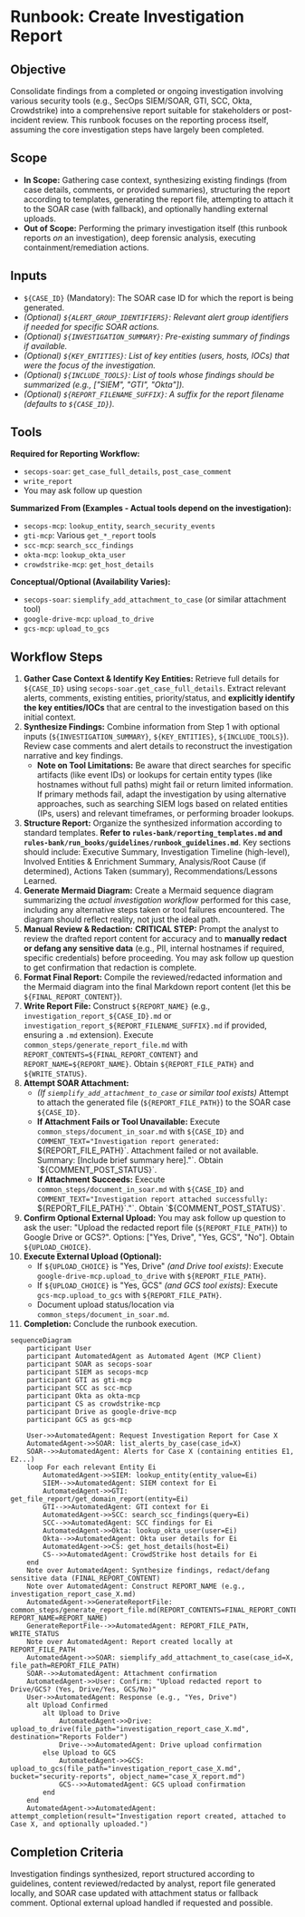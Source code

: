 # Runbook: Create Investigation Report

## Objective

Consolidate findings from a completed or ongoing investigation involving various security tools (e.g., SecOps SIEM/SOAR, GTI, SCC, Okta, Crowdstrike) into a comprehensive report suitable for stakeholders or post-incident review. This runbook focuses on the reporting process itself, assuming the core investigation steps have largely been completed.

## Scope

*   **In Scope:** Gathering case context, synthesizing existing findings (from case details, comments, or provided summaries), structuring the report according to templates, generating the report file, attempting to attach it to the SOAR case (with fallback), and optionally handling external uploads.
*   **Out of Scope:** Performing the primary investigation itself (this runbook reports *on* an investigation), deep forensic analysis, executing containment/remediation actions.

## Inputs

*   `${CASE_ID}` (Mandatory): The SOAR case ID for which the report is being generated.
*   *(Optional) `${ALERT_GROUP_IDENTIFIERS}`: Relevant alert group identifiers if needed for specific SOAR actions.*
*   *(Optional) `${INVESTIGATION_SUMMARY}`: Pre-existing summary of findings if available.*
*   *(Optional) `${KEY_ENTITIES}`: List of key entities (users, hosts, IOCs) that were the focus of the investigation.*
*   *(Optional) `${INCLUDE_TOOLS}`: List of tools whose findings should be summarized (e.g., ["SIEM", "GTI", "Okta"]).*
*   *(Optional) `${REPORT_FILENAME_SUFFIX}`: A suffix for the report filename (defaults to `${CASE_ID}`).*

## Tools

**Required for Reporting Workflow:**
*   `secops-soar`: `get_case_full_details`, `post_case_comment`
*   `write_report`
*   You may ask follow up question

**Summarized From (Examples - Actual tools depend on the investigation):**
*   `secops-mcp`: `lookup_entity`, `search_security_events`
*   `gti-mcp`: Various `get_*_report` tools
*   `scc-mcp`: `search_scc_findings`
*   `okta-mcp`: `lookup_okta_user`
*   `crowdstrike-mcp`: `get_host_details`

**Conceptual/Optional (Availability Varies):**
*   `secops-soar`: `siemplify_add_attachment_to_case` (or similar attachment tool)
*   `google-drive-mcp`: `upload_to_drive`
*   `gcs-mcp`: `upload_to_gcs`

## Workflow Steps

1.  **Gather Case Context & Identify Key Entities:** Retrieve full details for `${CASE_ID}` using `secops-soar.get_case_full_details`. Extract relevant alerts, comments, existing entities, priority/status, and **explicitly identify the key entities/IOCs** that are central to the investigation based on this initial context.
2.  **Synthesize Findings:** Combine information from Step 1 with optional inputs (`${INVESTIGATION_SUMMARY}`, `${KEY_ENTITIES}`, `${INCLUDE_TOOLS}`). Review case comments and alert details to reconstruct the investigation narrative and key findings.
    *   **Note on Tool Limitations:** Be aware that direct searches for specific artifacts (like event IDs) or lookups for certain entity types (like hostnames without full paths) might fail or return limited information. If primary methods fail, adapt the investigation by using alternative approaches, such as searching SIEM logs based on related entities (IPs, users) and relevant timeframes, or performing broader lookups.
3.  **Structure Report:** Organize the synthesized information according to standard templates. **Refer to `rules-bank/reporting_templates.md` and `rules-bank/run_books/guidelines/runbook_guidelines.md`**. Key sections should include: Executive Summary, Investigation Timeline (high-level), Involved Entities & Enrichment Summary, Analysis/Root Cause (if determined), Actions Taken (summary), Recommendations/Lessons Learned.
4.  **Generate Mermaid Diagram:** Create a Mermaid sequence diagram summarizing the *actual investigation workflow* performed for this case, including any alternative steps taken or tool failures encountered. The diagram should reflect reality, not just the ideal path.
5.  **Manual Review & Redaction:** **CRITICAL STEP:** Prompt the analyst to review the drafted report content for accuracy and to **manually redact or defang any sensitive data** (e.g., PII, internal hostnames if required, specific credentials) before proceeding. You may ask follow up question to get confirmation that redaction is complete.
6.  **Format Final Report:** Compile the reviewed/redacted information and the Mermaid diagram into the final Markdown report content (let this be `${FINAL_REPORT_CONTENT}`).
7.  **Write Report File:** Construct `${REPORT_NAME}` (e.g., `investigation_report_${CASE_ID}.md` or `investigation_report_${REPORT_FILENAME_SUFFIX}.md` if provided, ensuring a `.md` extension). Execute `common_steps/generate_report_file.md` with `REPORT_CONTENTS=${FINAL_REPORT_CONTENT}` and `REPORT_NAME=${REPORT_NAME}`. Obtain `${REPORT_FILE_PATH}` and `${WRITE_STATUS}`.
8.  **Attempt SOAR Attachment:**
    *   *(If `siemplify_add_attachment_to_case` or similar tool exists)* Attempt to attach the generated file (`${REPORT_FILE_PATH}`) to the SOAR case `${CASE_ID}`.
    *   **If Attachment Fails or Tool Unavailable:** Execute `common_steps/document_in_soar.md` with `${CASE_ID}` and `COMMENT_TEXT="Investigation report generated: `${REPORT_FILE_PATH}`. Attachment failed or not available. Summary: [Include brief summary here]."`. Obtain `${COMMENT_POST_STATUS}`.
    *   **If Attachment Succeeds:** Execute `common_steps/document_in_soar.md` with `${CASE_ID}` and `COMMENT_TEXT="Investigation report attached successfully: `${REPORT_FILE_PATH}`."`. Obtain `${COMMENT_POST_STATUS}`.
9.  **Confirm Optional External Upload:** You may ask follow up question to ask the user: "Upload the redacted report file (`${REPORT_FILE_PATH}`) to Google Drive or GCS?". Options: ["Yes, Drive", "Yes, GCS", "No"]. Obtain `${UPLOAD_CHOICE}`.
10. **Execute External Upload (Optional):**
    *   If `${UPLOAD_CHOICE}` is "Yes, Drive" *(and Drive tool exists)*: Execute `google-drive-mcp.upload_to_drive` with `${REPORT_FILE_PATH}`.
    *   If `${UPLOAD_CHOICE}` is "Yes, GCS" *(and GCS tool exists)*: Execute `gcs-mcp.upload_to_gcs` with `${REPORT_FILE_PATH}`.
    *   Document upload status/location via `common_steps/document_in_soar.md`.
11. **Completion:** Conclude the runbook execution.

```{mermaid}
sequenceDiagram
    participant User
    participant AutomatedAgent as Automated Agent (MCP Client)
    participant SOAR as secops-soar
    participant SIEM as secops-mcp
    participant GTI as gti-mcp
    participant SCC as scc-mcp
    participant Okta as okta-mcp
    participant CS as crowdstrike-mcp
    participant Drive as google-drive-mcp
    participant GCS as gcs-mcp

    User->>AutomatedAgent: Request Investigation Report for Case X
    AutomatedAgent->>SOAR: list_alerts_by_case(case_id=X)
    SOAR-->>AutomatedAgent: Alerts for Case X (containing entities E1, E2...)
    loop For each relevant Entity Ei
        AutomatedAgent->>SIEM: lookup_entity(entity_value=Ei)
        SIEM-->>AutomatedAgent: SIEM context for Ei
        AutomatedAgent->>GTI: get_file_report/get_domain_report(entity=Ei)
        GTI-->>AutomatedAgent: GTI context for Ei
        AutomatedAgent->>SCC: search_scc_findings(query=Ei)
        SCC-->>AutomatedAgent: SCC findings for Ei
        AutomatedAgent->>Okta: lookup_okta_user(user=Ei)
        Okta-->>AutomatedAgent: Okta user details for Ei
        AutomatedAgent->>CS: get_host_details(host=Ei)
        CS-->>AutomatedAgent: CrowdStrike host details for Ei
    end
    Note over AutomatedAgent: Synthesize findings, redact/defang sensitive data (FINAL_REPORT_CONTENT)
    Note over AutomatedAgent: Construct REPORT_NAME (e.g., investigation_report_case_X.md)
    AutomatedAgent->>GenerateReportFile: common_steps/generate_report_file.md(REPORT_CONTENTS=FINAL_REPORT_CONTENT, REPORT_NAME=REPORT_NAME)
    GenerateReportFile-->>AutomatedAgent: REPORT_FILE_PATH, WRITE_STATUS
    Note over AutomatedAgent: Report created locally at REPORT_FILE_PATH
    AutomatedAgent->>SOAR: siemplify_add_attachment_to_case(case_id=X, file_path=REPORT_FILE_PATH)
    SOAR-->>AutomatedAgent: Attachment confirmation
    AutomatedAgent->>User: Confirm: "Upload redacted report to Drive/GCS? (Yes, Drive/Yes, GCS/No)"
    User->>AutomatedAgent: Response (e.g., "Yes, Drive")
    alt Upload Confirmed
        alt Upload to Drive
            AutomatedAgent->>Drive: upload_to_drive(file_path="investigation_report_case_X.md", destination="Reports Folder")
            Drive-->>AutomatedAgent: Drive upload confirmation
        else Upload to GCS
            AutomatedAgent->>GCS: upload_to_gcs(file_path="investigation_report_case_X.md", bucket="security-reports", object_name="case_X_report.md")
            GCS-->>AutomatedAgent: GCS upload confirmation
        end
    end
    AutomatedAgent->>AutomatedAgent: attempt_completion(result="Investigation report created, attached to Case X, and optionally uploaded.")

```

## Completion Criteria

Investigation findings synthesized, report structured according to guidelines, content reviewed/redacted by analyst, report file generated locally, and SOAR case updated with attachment status or fallback comment. Optional external upload handled if requested and possible.
